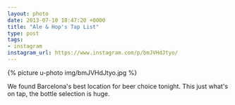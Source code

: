 ```yaml
---
layout: photo
date: 2013-07-10 18:47:20 +0000
title: "Ale & Hop's Tap List"
type: post
tags:
- instagram
instagram_url: https://www.instagram.com/p/bmJVHdJtyo/
---
```


{% picture u-photo img/bmJVHdJtyo.jpg %}

We found Barcelona's best location for beer choice tonight. This just what's on tap, the bottle selection is huge.
